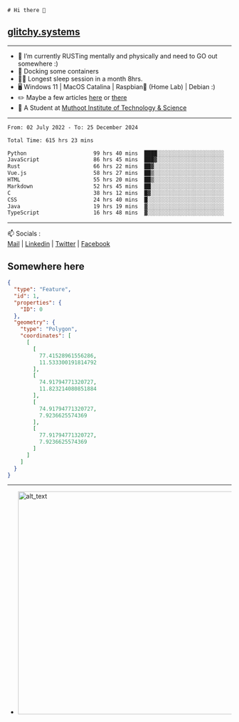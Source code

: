 ```
# Hi there 👋
```
## [glitchy.systems](https://glitchy.systems)
---

- 🌱 I’m currently RUSTing mentally and physically and need to GO out somewhere :)
- 🐋 Docking some containers
- 😶‍🌫️ Longest sleep session in a month 8hrs.
- 🖥️ Windows 11 | MacOS Catalina | Raspbian🥧 (Home Lab) | Debian :)
- ✏️ Maybe a few articles [here](https://medium.com/@advaithnarayanan8) or [there](https://medium.com/@advaithnarayanan8)
- 📑 A Student at [Muthoot Institute of Technology & Science](https://mgmits.ac.in/)



---

<!--START_SECTION:waka-->

```txt
From: 02 July 2022 - To: 25 December 2024

Total Time: 615 hrs 23 mins

Python                     99 hrs 40 mins  ████░░░░░░░░░░░░░░░░░░░░░   16.20 %
JavaScript                 86 hrs 45 mins  ███▓░░░░░░░░░░░░░░░░░░░░░   14.10 %
Rust                       66 hrs 22 mins  ██▓░░░░░░░░░░░░░░░░░░░░░░   10.78 %
Vue.js                     58 hrs 27 mins  ██▒░░░░░░░░░░░░░░░░░░░░░░   09.50 %
HTML                       55 hrs 20 mins  ██▒░░░░░░░░░░░░░░░░░░░░░░   08.99 %
Markdown                   52 hrs 45 mins  ██░░░░░░░░░░░░░░░░░░░░░░░   08.57 %
C                          38 hrs 12 mins  █▓░░░░░░░░░░░░░░░░░░░░░░░   06.21 %
CSS                        24 hrs 40 mins  █░░░░░░░░░░░░░░░░░░░░░░░░   04.01 %
Java                       19 hrs 19 mins  ▓░░░░░░░░░░░░░░░░░░░░░░░░   03.14 %
TypeScript                 16 hrs 48 mins  ▓░░░░░░░░░░░░░░░░░░░░░░░░   02.73 %
```

<!--END_SECTION:waka-->

---

📫 Socials :<br>
[Mail](mailto:advaith@glitchy.systems) | [Linkedin](https://www.linkedin.com/in/advaith-narayanan-a72152214/) | [Twitter](https://twitter.com/advaithnarayan) | [Facebook](https://screenmessage.com/qinq)

## Somewhere here

```geojson
{
  "type": "Feature",
  "id": 1,
  "properties": {
    "ID": 0
  },
  "geometry": {
    "type": "Polygon",
    "coordinates": [
      [
        [
          77.41528961556286,
          11.533300191814792
        ],
        [
          74.91794771320727,
          11.823214080851884
        ],
        [
          74.91794771320727,
          7.9236625574369
        ],
        [
          77.91794771320727,
          7.9236625574369
        ]
      ]
    ]
  }
}
```


--- 
- [<img alt="alt_text" width="500px" src="https://valid.x86.fr/cache/banner/xv24bv-6.png" />](https://valid.x86.fr/xv24bv)


